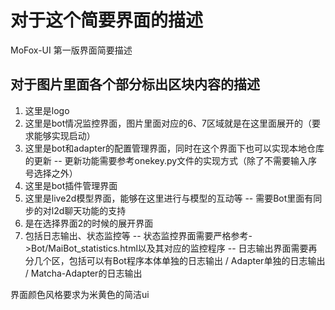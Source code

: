 # 对于这个简要界面的描述
MoFox-UI 第一版界面简要描述

## 对于图片里面各个部分标出区块内容的描述
1. 这里是logo
2. 这里是bot情况监控界面，图片里面对应的6、7区域就是在这里面展开的（要求能够实现启动）
3. 这里是bot和adapter的配置管理界面，同时在这个界面下也可以实现本地仓库的更新
-- 更新功能需要参考onekey.py文件的实现方式（除了不需要输入序号选择之外）
4. 这里是bot插件管理界面
5. 这里是live2d模型界面，能够在这里进行与模型的互动等
-- 需要Bot里面有同步的对l2d聊天功能的支持
6. 是在选择界面2的时候的展开界面
7. 包括日志输出、状态监控等
-- 状态监控界面需要严格参考->Bot/MaiBot_statistics.html以及其对应的监控程序
-- 日志输出界面需要再分几个区，包括可以有Bot程序本体单独的日志输出 / Adapter单独的日志输出 / Matcha-Adapter的日志输出

界面颜色风格要求为米黄色的简洁ui